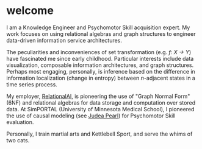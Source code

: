 # welcome
I am a Knowledge Engineer and Psychomotor Skill acquisition expert. My work focuses on using relational algebras and graph structures to engineer data-driven information service architectures. 

The peculiarities and inconveniences of set transformation (e.g. *f: X &rarr; Y*) have fascinated me since early childhood. Particular interests include data visualization, composable information architectures, and graph structures. Perhaps most engaging, personally, is inference based on the difference in information localization (change in entropy) between $n$-adjacent states in a time series process.

My employer, <a href="https://www.relational.ai/" target="_blank">RelationalAI</a>, is pioneering the use of "Graph Normal Form" (6NF) and relational algebras for data storage and computation over stored data. At SimPORTAL (University of Minnesota Medical School), I pioneered the use of causal modeling (see <a href="http://bayes.cs.ucla.edu/jp_home.html" target="_blank">Judea Pearl</a>) for Psychomotor Skill evaluation.

Personally, I train martial arts and Kettlebell Sport, and serve the whims of two cats.